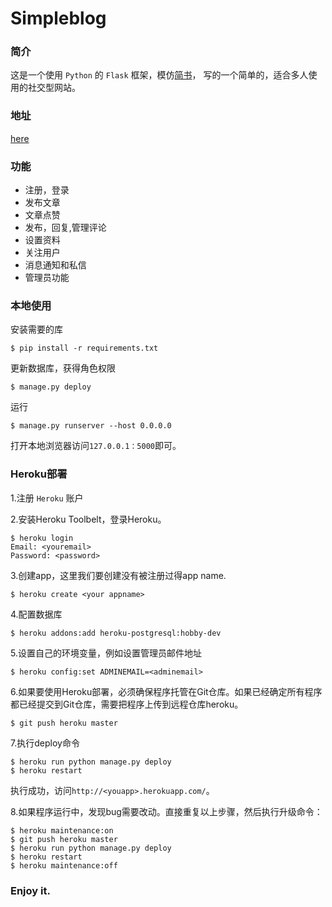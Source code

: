 # Simpleblog

### 简介

这是一个使用 `Python` 的 `Flask` 框架，模仿<a href="http://www.jianshu.com/">简书</a>，
写的一个简单的，适合多人使用的社交型网站。

### 地址

<a href="http://yk666.herokuapp.com/">here</a> 

### 功能

<ul>
	<li>注册，登录</li>
	<li>发布文章</li>
	<li>文章点赞</li>
	<li>发布，回复,管理评论</li>
	<li>设置资料</li>
	<li>关注用户</li>
	<li>消息通知和私信</li>
	<li>管理员功能</li>
</ul>

### 本地使用

安装需要的库
```
$ pip install -r requirements.txt
```
更新数据库，获得角色权限
```
$ manage.py deploy
```
运行
```
$ manage.py runserver --host 0.0.0.0
```
打开本地浏览器访问`127.0.0.1：5000`即可。

### Heroku部署

1.注册 `Heroku` 账户

2.安装Heroku Toolbelt，登录Heroku。
```
$ heroku login
Email: <youremail>
Password: <password>
```

3.创建app，这里我们要创建没有被注册过得app name.
```
$ heroku create <your appname>
```

4.配置数据库
```
$ heroku addons:add heroku-postgresql:hobby-dev
```

5.设置自己的环境变量，例如设置管理员邮件地址
```
$ heroku config:set ADMINEMAIL=<adminemail>
```

6.如果要使用Heroku部署，必须确保程序托管在Git仓库。如果已经确定所有程序都已经提交到Git仓库，需要把程序上传到远程仓库heroku。
```
$ git push heroku master
```

7.执行deploy命令
```
$ heroku run python manage.py deploy
$ heroku restart
```
执行成功，访问`http://<youapp>.herokuapp.com/`。

8.如果程序运行中，发现bug需要改动。直接重复以上步骤，然后执行升级命令：
```
$ heroku maintenance:on
$ git push heroku master
$ heroku run python manage.py deploy
$ heroku restart
$ heroku maintenance:off
```

### Enjoy it.
